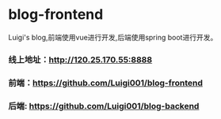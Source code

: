 # blog-frontend
Luigi's blog,前端使用vue进行开发,后端使用spring boot进行开发。
### 线上地址：http://120.25.170.55:8888
### 前端：https://github.com/Luigi001/blog-frontend
### 后端: https://github.com/Luigi001/blog-backend
